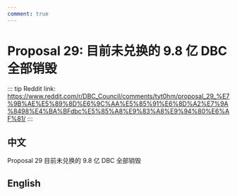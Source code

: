 ```yaml
---
comment: true
---
```


# Proposal 29: 目前未兑换的 9.8 亿 DBC 全部销毁

::: tip
Reddit link: https://www.reddit.com/r/DBC_Council/comments/tyt0hm/proposal_29_%E7%9B%AE%E5%89%8D%E6%9C%AA%E5%85%91%E6%8D%A2%E7%9A%8498%E4%BA%BFdbc%E5%85%A8%E9%83%A8%E9%94%80%E6%AF%81/
:::

## 中文

Proposal 29 目前未兑换的 9.8 亿 DBC 全部销毁

## English
